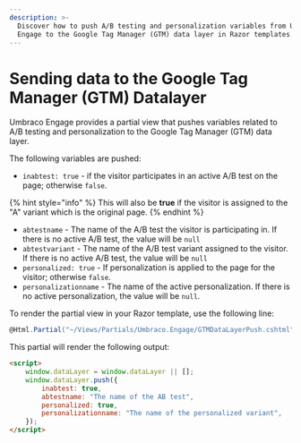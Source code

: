 ```yaml
---
description: >-
  Discover how to push A/B testing and personalization variables from Umbraco
  Engage to the Google Tag Manager (GTM) data layer in Razor templates.
---
```


# Sending data to the Google Tag Manager (GTM) Datalayer

Umbraco Engage provides a partial view that pushes variables related to A/B testing and personalization to the Google Tag Manager (GTM) data layer.

The following variables are pushed:

* `inabtest: true` - if the visitor participates in an active A/B test on the page; otherwise `false`.

{% hint style="info" %}
This will also be **true** if the visitor is assigned to the "A" variant which is the original page.
{% endhint %}

* `abtestname` - The name of the A/B test the visitor is participating in. If there is no active A/B test, the value will be `null`
* `abtestvariant` - The name of the A/B test variant assigned to the visitor. If there is no active A/B test, the value will be `null`
* `personalized: true` - If personalization is applied to the page for the visitor; otherwise `false`.
* `personalizationname` - The name of the active personalization. If there is no active personalization, the value will be `null`.

To render the partial view in your Razor template, use the following line:

```cs
@Html.Partial("~/Views/Partials/Umbraco.Engage/GTMDataLayerPush.cshtml")
```

This partial will render the following output:

```html
<script>
    window.dataLayer = window.dataLayer || [];
    window.dataLayer.push({
        inabtest: true,
        abtestname: "The name of the AB test",
        personalized: true,
        personalizationname: "The name of the personalized variant",
    });
</script>
```

